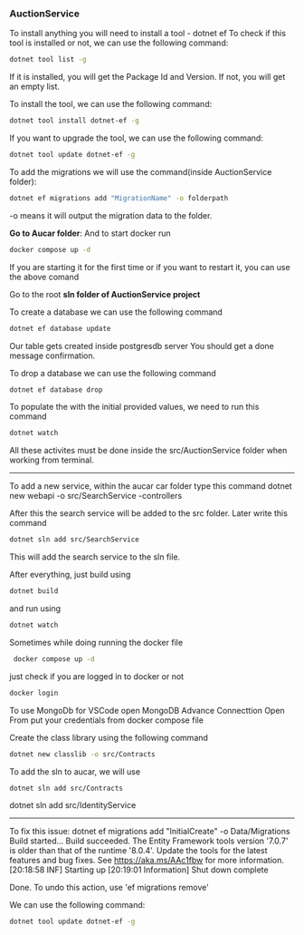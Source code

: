 ### AuctionService

To install anything you will need to install a tool - dotnet ef
To check if this tool is installed or not, we can use the following command:
```bash
dotnet tool list -g
```

If it is installed, you will get the Package Id and Version. If not, you will get an empty list.

To install the tool, we can use the following command:
```bash
dotnet tool install dotnet-ef -g
```

If you want to upgrade the tool, we can use the following command:
```bash
dotnet tool update dotnet-ef -g
```

To add the migrations we will use the command(inside AuctionService folder):
```bash
dotnet ef migrations add "MigrationName" -o folderpath
```
-o means it will output the migration data to the folder.

**Go to Aucar folder**:
And to start docker run
```bash
docker compose up -d
```

If you are starting it for the first time or if you want to restart it, you can use the above comand

Go to the root **sln folder of AuctionService project**

To create a database we can use the following command
```bash
dotnet ef database update
```
Our table gets created inside postgresdb server
You should get a done message confirmation. 
 


To drop a database we can use the following command
```bash
dotnet ef database drop
```

To populate the with the initial provided values, we need to run this command
```bash
dotnet watch
```

All these activites must be done inside the src/AuctionService folder when working from terminal. 


--------------------
To add a new service, within the aucar car folder type this command
 dotnet new webapi -o src/SearchService -controllers

After this the search service will be added to the src folder. 
Later write this command

```bash
dotnet sln add src/SearchService
```

This will add the search service to the sln file.

After everything, just build using
```bash
dotnet build
```

and run using
```bash
dotnet watch
```

Sometimes while doing running the docker file 
```bash
 docker compose up -d
``` 

just check if you are logged in to docker or not

```bash
docker login
```

To use MongoDb for VSCode 
open MongoDB
Advance Connecttion
Open From 
put your credentials from docker compose file

Create the class library using the following command
```bash
dotnet new classlib -o src/Contracts
```

To add the sln to aucar, we will use 
```bash
dotnet sln add src/Contracts
```

dotnet sln add src/IdentityService

--------------------
To fix this issue:
dotnet ef migrations add "InitialCreate" -o Data/Migrations 
Build started...
Build succeeded.
The Entity Framework tools version '7.0.7' is older than that of the runtime '8.0.4'. Update the tools for the latest features and bug fixes. See https://aka.ms/AAc1fbw for more information.
[20:18:58 INF] Starting up
[20:19:01 Information] 
Shut down complete

Done. To undo this action, use 'ef migrations remove'

We can use the following command:
```bash
dotnet tool update dotnet-ef -g
```